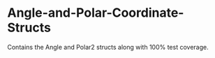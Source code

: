 # Angle-and-Polar-Coordinate-Structs
 Contains the Angle and Polar2 structs along with 100% test coverage.
